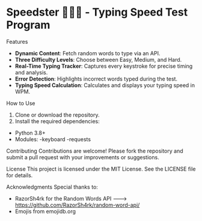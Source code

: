 
# Speedster 👩‍💻💨 - Typing Speed Test Program

Features
- **Dynamic Content**: Fetch random words to type via an API.
- **Three Difficulty Levels**: Choose between Easy, Medium, and Hard.
- **Real-Time Typing Tracker**: Captures every keystroke for precise timing and analysis.
- **Error Detection**: Highlights incorrect words typed during the test.
- **Typing Speed Calculation**: Calculates and displays your typing speed in WPM.

How to Use
1. Clone or download the repository.
2. Install the required dependencies:
- Python 3.8+
- Modules:
  -keyboard
  -requests

Contributing
Contributions are welcome! Please fork the repository and submit a pull request with your improvements or suggestions.

License
This project is licensed under the MIT License. See the LICENSE file for details.

Acknowledgments
Special thanks to:
- RazorSh4rk for the Random Words API --->  https://github.com/RazorSh4rk/random-word-api/
- Emojis from emojidb.org
